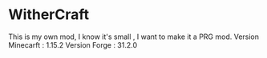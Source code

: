 # WitherCraft
This is my own mod, I know it's small , I want to make it a PRG mod.
Version Minecarft : 1.15.2
Version Forge : 31.2.0
